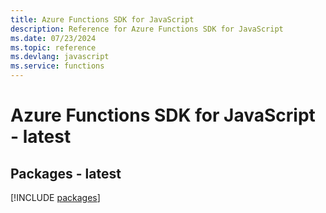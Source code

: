 ```yaml
---
title: Azure Functions SDK for JavaScript
description: Reference for Azure Functions SDK for JavaScript
ms.date: 07/23/2024
ms.topic: reference
ms.devlang: javascript
ms.service: functions
---
```

# Azure Functions SDK for JavaScript - latest
## Packages - latest
[!INCLUDE [packages](functions-index.md)]